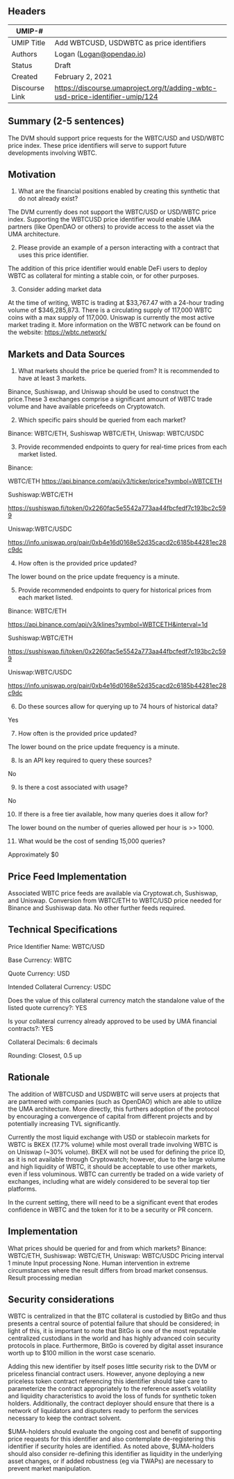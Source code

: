 ## Headers
| UMIP-#    |                                                                                                                                          |
|------------|------------------------------------------------------------------------------------------------------------------------------------------|
| UMIP Title | Add WBTCUSD, USDWBTC as price identifiers              |
| Authors    | Logan (Logan@opendao.io)                               |
| Status     | Draft                                                                                                                                 |
| Created    | February 2, 2021                                                                                                                           |
| Discourse Link   | https://discourse.umaproject.org/t/adding-wbtc-usd-price-identifier-umip/124                                              |


## Summary (2-5 sentences)
The DVM should support price requests for the WBTC/USD and USD/WBTC price index. These price identifiers will serve to support future developments involving WBTC. 

## Motivation
1. What are the financial positions enabled by creating this synthetic that do not already exist?

The DVM currently does not support the WBTC/USD or USD/WBTC price index. Supporting the WBTCUSD price identifier would enable UMA partners (like OpenDAO or others) to provide access to the asset via the UMA architecture.

2. Please provide an example of a person interacting with a contract that uses this price identifier.

The addition of this price identifier would enable DeFi users to deploy WBTC as collateral for minting a stable coin, or for other purposes. 

3. Consider adding market data

At the time of writing, WBTC is trading at $33,767.47 with a 24-hour trading volume of $346,285,873. There is a circulating supply of 117,000 WBTC coins with a max supply of 117,000. Uniswap is currently the most active market trading it.
More information on the WBTC network can be found on the website: https://wbtc.network/

## Markets and Data Sources

1) What markets should the price be queried from? It is recommended to have at least 3 markets.

Binance, Sushiswap, and Uniswap should be used to construct the price.These 3 exchanges comprise a significant amount of WBTC trade volume and have available pricefeeds on Cryptowatch. 


2) Which specific pairs should be queried from each market?

Binance: WBTC/ETH, Sushiswap WBTC/ETH, Uniswap: WBTC/USDC


3) Provide recommended endpoints to query for real-time prices from each market listed.

Binance: 

WBTC/ETH https://api.binance.com/api/v3/ticker/price?symbol=WBTCETH

Sushiswap:WBTC/ETH

https://sushiswap.fi/token/0x2260fac5e5542a773aa44fbcfedf7c193bc2c599

Uniswap:WBTC/USDC

https://info.uniswap.org/pair/0xb4e16d0168e52d35cacd2c6185b44281ec28c9dc


4) How often is the provided price updated?

The lower bound on the price update frequency is a minute.


5) Provide recommended endpoints to query for historical prices from each market listed.

Binance: WBTC/ETH 

https://api.binance.com/api/v3/klines?symbol=WBTCETH&interval=1d

Sushiswap:WBTC/ETH 

https://sushiswap.fi/token/0x2260fac5e5542a773aa44fbcfedf7c193bc2c599

Uniswap:WBTC/USDC

https://info.uniswap.org/pair/0xb4e16d0168e52d35cacd2c6185b44281ec28c9dc


6) Do these sources allow for querying up to 74 hours of historical data?

Yes


7) How often is the provided price updated?

The lower bound on the price update frequency is a minute.


8) Is an API key required to query these sources?

No


9) Is there a cost associated with usage?

No


10) If there is a free tier available, how many queries does it allow for?

The lower bound on the number of queries allowed per hour is >> 1000.


11) What would be the cost of sending 15,000 queries?

Approximately $0


## Price Feed Implementation
Associated WBTC price feeds are available via Cryptowat.ch, Sushiswap, and Uniswap. Conversion from WBTC/ETH to WBTC/USD price needed for Binance and Sushiswap data. No other further feeds required.

## Technical Specifications

Price Identifier Name: WBTC/USD

Base Currency: WBTC

Quote Currency: USD

Intended Collateral Currency: USDC

Does the value of this collateral currency match the standalone value of the listed quote currency?: YES

Is your collateral currency already approved to be used by UMA financial contracts?: YES

Collateral Decimals: 6 decimals

Rounding: Closest, 0.5 up


## Rationale

The addition of WBTCUSD and USDWBTC will serve users at projects that are partnered with companies (such as OpenDAO) which are able to utilize the UMA architecture. More directly, this furthers adoption of the protocol by encouraging a convergence of capital from different projects and by potentially increasing TVL significantly.

Currently the most liquid exchange with USD or stablecoin markets for WBTC is BKEX (17.7% volume) while most overall trade involving WBTC is on Uniswap (~30% volume). BKEX will not be used for defining the price ID, as it is not available through Cryptowatch; however, due to the large volume and high liquidity of WBTC, it should be acceptable to use other markets, even if less voluminous. WBTC can currently be traded on a wide variety of exchanges, including what are widely considered to be several top tier platforms.

In the current setting, there will need to be a significant event that erodes confidence in WBTC and the token for it to be a security or PR concern.



## Implementation

What prices should be queried for and from which markets?
Binance: WBTC/ETH, Sushiswap: WBTC/ETH, Uniswap: WBTC/USDC
Pricing interval
1 minute
Input processing
None. Human intervention in extreme circumstances where the result differs from broad market consensus.
Result processing
median


## Security considerations

WBTC is centralized in that the BTC collateral is custodied by BitGo and thus presents a central source of potential failure that should be considered; in light of this, it is important to note that BitGo is one of the most reputable centralized custodians in the world and has highly advanced coin security protocols in place. Furthermore, BitGo is covered by digital asset insurance worth up to $100 million in the worst case scenario.

Adding this new identifier by itself poses little security risk to the DVM or priceless financial contract users. However, anyone deploying a new priceless token contract referencing this identifier should take care to parameterize the contract appropriately to the reference asset’s volatility and liquidity characteristics to avoid the loss of funds for synthetic token holders. Additionally, the contract deployer should ensure that there is a network of liquidators and disputers ready to perform the services necessary to keep the contract solvent.

$UMA-holders should evaluate the ongoing cost and benefit of supporting price requests for this identifier and also contemplate de-registering this identifier if security holes are identified. As noted above, $UMA-holders should also consider re-defining this identifier as liquidity in the underlying asset changes, or if added robustness (eg via TWAPs) are necessary to prevent market manipulation.
